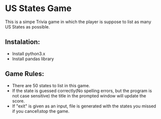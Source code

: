 # US States Game

This is a simpe Trivia game in which the player is suppose to list as many US States as possible.
## Instalation:
* Install python3.x
* Install pandas library

## Game Rules:
* There are 50 states to list in this game.
* If the state is guessed correctly(No spelling errors, but the program is not case sensitive) the title in the prompted window will update the score.
* If "exit" is given as an input, file is generated with the states you missed if you cancel\stop the game.
